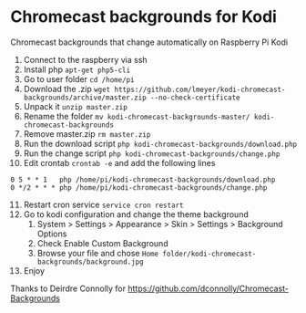 # Chromecast backgrounds for Kodi

Chromecast backgrounds that change automatically on Raspberry Pi Kodi

1. Connect to the raspberry via ssh
3. Install php `apt-get php5-cli`
2. Go to user folder `cd /home/pi`
4. Download the .zip `wget https://github.com/lmeyer/kodi-chromecast-backgrounds/archive/master.zip --no-check-certificate`
5. Unpack it `unzip master.zip`
6. Rename the folder `mv kodi-chromecast-backgrounds-master/ kodi-chromecast-backgrounds`
7. Remove master.zip `rm master.zip`
8. Run the download script `php kodi-chromecast-backgrounds/download.php`
9.  Run the change script `php kodi-chromecast-backgrounds/change.php`
10. Edit crontab `crontab -e` and add the following lines
```
0 5 * * 1   php /home/pi/kodi-chromecast-backgrounds/download.php
0 */2 * * * php /home/pi/kodi-chromecast-backgrounds/change.php
```
11. Restart cron service `service cron restart`
12. Go to kodi configuration and change the theme background
    1. System > Settings > Appearance > Skin > Settings > Background Options
    2. Check Enable Custom Background
    3. Browse your file and chose `Home folder/kodi-chromecast-backgrounds/background.jpg`
13. Enjoy

Thanks to Deirdre Connolly for https://github.com/dconnolly/Chromecast-Backgrounds
